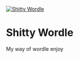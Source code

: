 [![Shitty Wordle](https://raw.githubusercontent.com/Ketcap/shitty-wordle/shit.jpg)]()


# ****Shitty Wordle****

My way of wordle enjoy